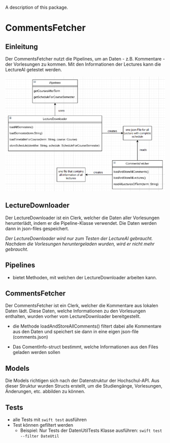 A description of this package.


# CommentsFetcher

## Einleitung

Der CommentsFetcher nutzt die Pipelines, um an Daten - z.B. Kommentare - der Vorlesungen zu kommen. Mit den Informationen der Lectures kann die LectureAI getestet werden.

![DateUtil+TestDateUtil](Resources/CommentsFetcher.PNG)

## LectureDownloader

Der LectureDownloader ist ein Clerk, welcher die Daten aller Vorlesungen herunterlädt, indem er die Pipeline-Klasse verwendet. Die Daten werden dann in json-files gespeichert. 

*Der LectureDownloader wird nur zum Testen der LectureAI gebraucht. Nachdem die Vorlesungen heruntergeladen wurden, wird er nicht mehr gebraucht*.

## Pipelines

* bietet Methoden, mit welchen der LectureDownloader arbeiten kann.

## CommentsFetcher

Der CommentsFetcher ist ein Clerk, welcher die Kommentare aus lokalen Daten lädt. Diese Daten, welche Informationen zu den Vorlesungen enthalten, wurden vorher vom LectureDownloader bereitgestellt.

* die Methode loadAndStoreAllComments() filtert dabei alle Kommentare aus den Daten und speichert sie dann in eine eigen json-file (comments.json)

* Das ComentInfo-struct bestimmt, welche Informationen aus den Files geladen werden sollen 

## Models

Die Models richtigen sich nach der Datenstruktur der Hochschul-API. Aus dieser Struktur wurden Structs erstellt, um die Studiengänge, Vorlesungen, Änderungen, etc. abbilden zu können.

## Tests 

* alle Tests mit `swift test` ausführen
* Test können gefiltert werden
    * Beispiel: Nur Tests der DatenUtilTests Klasse ausführen: `swift test --filter DateUtil`


